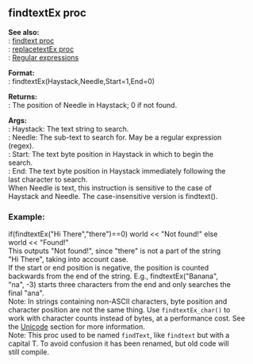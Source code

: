 ## findtextEx proc    
**See also:**    
:   [findtext proc](/proc/findtext)    
:   [replacetextEx proc](/proc/replacetextEx)    
:   [Regular expressions](/%7Bnotes%7D/regex)    
<!-- -->    
**Format:**    
:   findtextEx(Haystack,Needle,Start=1,End=0)    
<!-- -->    
**Returns:**    
:   The position of Needle in Haystack; 0 if not found.    
<!-- -->    
**Args:**    
:   Haystack: The text string to search.    
:   Needle: The sub-text to search for. May be a regular expression    
    (regex).    
:   Start: The text byte position in Haystack in which to begin the    
    search.    
:   End: The text byte position in Haystack immediately following the    
    last character to search.    
When Needle is text, this instruction is sensitive to the case of    
Haystack and Needle. The case-insensitive version is findtext().    
### Example:    
if(findtextEx(\"Hi There\",\"there\")==0) world \<\< \"Not found!\" else    
world \<\< \"Found!\"    
This outputs \"Not found!\", since \"there\" is not a part of the string    
\"Hi There\", taking into account case.    
If the start or end position is negative, the position is counted    
backwards from the end of the string. E.g., findtextEx(\"Banana\",    
\"na\", -3) starts three characters from the end and only searches the    
final \"ana\".    
Note: In strings containing non-ASCII characters, byte position and    
character position are not the same thing. Use `findtextEx_char()` to    
work with character counts instead of bytes, at a performance cost. See    
the [Unicode](/%7Bnotes%7D/Unicode) section for more information.    
Note: This proc used to be named `findText`, like `findtext` but with a    
capital T. To avoid confusion it has been renamed, but old code will    
still compile.  